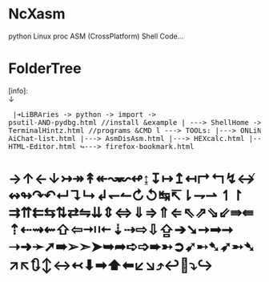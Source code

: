 # NcXasm
python Linux proc ASM (CrossPlatform) Shell Code...

# FolderTree
[info]: <br>↓<pre>
|➔LiBRAries -> python -> import -> psutil-AND-pydbg.html //install &example
| ---> ShellHome -> TerminalHintz.html //programs &CMD 
l ---> TOOLs:
           |---> ONLiNE AiChat-list.html
           |---> AsmDisAsm.html
           |---> HEXcalc.html
           |---> HTML-Editor.html
           ↪---> firefox-bookmark.html
</pre>
<h1>
→↑←↓↣↠↟↞↝↜↫↨↧↦↥↤↱↰↯↮↭↬↷↶↵↴↳↲↽↼↻↺↹↸⇂⇁⇀
↿↾ ⇉⇈⇇⇆⇅⇄⇋⇊⇕⇔⇓⇒⇑⇐⇖⇗⇘⇙⇛⇚⇡⇠⇝⇜⇧⇦⇥⇤⇣⇢⇨⇩⇪➔➘➙➟➞
<br> ➝➜➛➚➠➢➣➤➥➦➪➩➨➳➲➹➸➷➶➵➴↗↖🔃↕↔↢⬇➡⬆⬅↙↘⤴↩🔽⤵↪
</h1>
